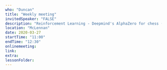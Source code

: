```yaml
---
who: "Duncan"
title: "Weekly meeting"
invitedSpeaker: "FALSE"
description: "Reinforcement Learning - Deepmind's AlphaZero for chess (CANCELED)"
location: "McLennan"
date: 2020-03-27
startTime: "11:00"
endTime: "12:30"
onlinemeeting: 
link: 
extra: 
lessonFolder: 
---
```

